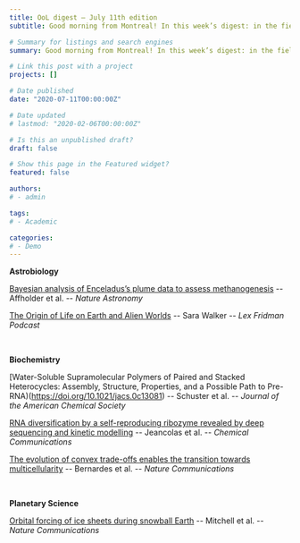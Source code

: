 ```yaml
---
title: OoL digest — July 11th edition
subtitle: Good morning from Montreal! In this week’s digest: in the field of astrobiology we have Lex Fridman’s podcast featuring Sara Walker on the origin of life methane in Enceladus’s plumes as a possible biosignature. In biochemistry, Schuster discusses possible ancestral nucleobases, OoLEN member Cyrille Jeancolas analyzes a self-reproductive recombinase ribozyme, and Bernardes shows that Chlamydomonas reinhardtii develops mutations providing the first steps towards multicellularity. In planetary science, Mitchell suggests that changes in Earth’s orbit may explain how life survived Showball Earth. Happy reading !

# Summary for listings and search engines
summary: Good morning from Montreal! In this week’s digest: in the field of astrobiology we have Lex Fridman’s podcast featuring Sara Walker on the origin of life methane in Enceladus’s plumes as a possible biosignature. In biochemistry, Schuster discusses possible ancestral nucleobases, OoLEN member Cyrille Jeancolas analyzes a self-reproductive recombinase ribozyme, and Bernardes shows that Chlamydomonas reinhardtii develops mutations providing the first steps towards multicellularity. In planetary science, Mitchell suggests that changes in Earth’s orbit may explain how life survived Showball Earth. Happy reading !

# Link this post with a project
projects: []

# Date published
date: "2020-07-11T00:00:00Z"

# Date updated
# lastmod: "2020-02-06T00:00:00Z"

# Is this an unpublished draft?
draft: false

# Show this page in the Featured widget?
featured: false

authors:
# - admin

tags:
# - Academic

categories:
# - Demo
---
```


**Astrobiology**

[Bayesian analysis of Enceladus’s plume data to assess methanogenesis](https://www.nature.com/articles/s41550-021-01372-6) -- Affholder et al. -- *Nature Astronomy*

[The Origin of Life on Earth and Alien Worlds](https://www.youtube.com/watch?v=-tDQ74I3Ovs) -- Sara Walker -- *Lex Fridman Podcast*

<br>

**Biochemistry**

[Water-Soluble Supramolecular Polymers of Paired and Stacked Heterocycles: Assembly, Structure, Properties, and a Possible Path to Pre-RNA)(https://doi.org/10.1021/jacs.0c13081) -- Schuster et al. -- *Journal of the American Chemical Society*

[RNA diversification by a self-reproducing ribozyme revealed by deep sequencing and kinetic modelling](https://pubs.rsc.org/en/content/articlelanding/2021/cc/d1cc02290c) -- Jeancolas et al. -- *Chemical Communications*

[The evolution of convex trade-offs enables the transition towards multicellularity](https://www.nature.com/articles/s41467-021-24503-z) -- Bernardes et al. -- *Nature Communications*

<br>

**Planetary Science**

[Orbital forcing of ice sheets during snowball Earth](https://www.nature.com/articles/s41467-021-24439-4) -- Mitchell et al. -- *Nature Communications*

<br>